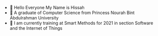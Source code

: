 - 👋 Hello Everyone My Name is Hissah 
- 👀 A graduate of Computer Science from Princess Nourah Bint Abdulrahman University
- 💞️ I am currently training at Smart Methods for 2021 in section Software and the Internet of Things

<!---
HissahAlanazi/HissahAlanazi is a ✨ special ✨ repository because its `README.md` (this file) appears on your GitHub profile.
You can click the Preview link to take a look at your changes.
--->
